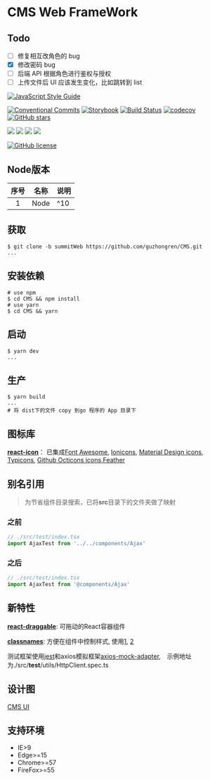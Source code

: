# CMS Web FrameWork

## Todo

* [ ] 修复相互改角色的 bug
* [X] 修改密码 bug
* [ ] 后端 API 根据角色进行鉴权与授权
* [ ] 上传文件后 UI 应该发生变化，比如跳转到 list

[![JavaScript Style Guide](https://cdn.rawgit.com/standard/standard/master/badge.svg)](https://github.com/standard/standard)

[![Conventional Commits](https://img.shields.io/badge/Conventional%20Commits-1.0.0-yellow.svg)](https://conventionalcommits.org)
[![Storybook](https://raw.githubusercontent.com/storybooks/press/6baccd1d177c070b24503df97ccb1d790499626f/badges/storybook.svg)](https://andorlab.summit.com)
[![Build Status](https://travis-ci.org/guzhongren/CMS.svg?branch=master)](https://travis-ci.org/guzhongren/CMS)
[![codecov](https://codecov.io/gh/guzhongren/CMS/branch/master/graph/badge.svg)](https://codecov.io/gh/guzhongren/CMS)
[![GitHub stars](https://img.shields.io/github/stars/guzhongren/CMS.svg)](https://github.com/guzhongren/CMS/stargazers)

[![](https://img.shields.io/badge/Node-V10%2B-green.svg)](https://nodejs.org/zh-cn/)
[![](https://img.shields.io/badge/React-V16%2B-blue.svg)](https://reactjs.org/)
[![](https://img.shields.io/badge/Webpack-V4%2B-yellowgreen.svg)](https://webpack.js.org/)
[![](https://img.shields.io/badge/antd-v3.11.0-blue.svg)](https://ant.design/index-cn)

[![GitHub license](https://img.shields.io/github/license/guzhongren/CMS.svg)](https://github.com/guzhongren/CMS/blob/master/LICENSE)

## Node版本

|序号|名称|说明|
|:--:|--|--|
|1|Node|^10|

## 获取

```shell
$ git clone -b summitWeb https://github.com/guzhongren/CMS.git
...
```

## 安装依赖

```shell
# use npm
$ cd CMS && npm install
# use yarn
$ cd CMS && yarn
```

## 启动

```shell
$ yarn dev
...
```

## 生产

```shell
$ yarn build
...
# 将 dist下的文件 copy 到go 程序的 App 目录下
```

## 图标库

**[react-icon](https://react-icons.netlify.com/#/)**： 已集成[Font Awesome](ttps://fontawesome.com/ ), [Ionicons](https://ionicons.com/), [Material Design icons](http://google.github.io/material-design-icons/ ), [Typicons](http://s-ings.com/typicons/), [Github Octicons icons](https://octicons.github.com/ ),[Feather](https://feathericons.com/ )

## 别名引用

> 为节省组件目录搜索，已将**src**目录下的文件夹做了映射

### 之前

```typescript
// ./src/test/index.tsx
import AjaxTest from '../../components/Ajax'
```

### 之后

```typescript
// ./src/test/index.tsx
import AjaxTest from '@components/Ajax'
```

## 新特性

**[react-draggable](https://www.npmjs.com/package/react-draggable)**: 可拖动的React容器组件

**[classnames](https://www.npmjs.com/package/classnames)**: 方便在组件中控制样式, 使用[1](https://www.cnblogs.com/kugeliu/p/7339160.html), [2](https://www.npmjs.com/package/classnames)

测试框架使用[jest](https://jestjs.io/zh-Hans/)和axios模拟框架[axios-mock-adapter](https://www.npmjs.com/package/axios-mock-adapter),　示例地址为./src/__test__/utils/HttpClient.spec.ts

## 设计图

[CMS UI](https://idoc.mockplus.cn/team/kthcspgrtk)

## 支持环境

* IE>9
* Edge>=15
* Chrome>=57
* FireFox>=55
